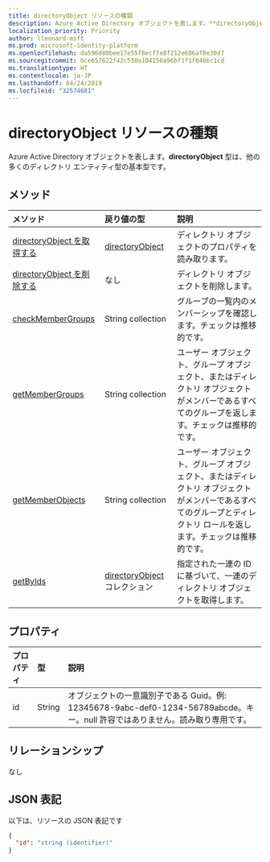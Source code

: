 ```yaml
---
title: directoryObject リソースの種類
description: Azure Active Directory オブジェクトを表します。**directoryObject** 型は、他の多くのディレクトリ エンティティ型の基本型です。
localization_priority: Priority
author: lleonard-msft
ms.prod: microsoft-identity-platform
ms.openlocfilehash: da596d80bee17e55f8ecffe8f212e686af8e30d7
ms.sourcegitcommit: 0ce657622f42c510a104156a96bf1f1f040bc1cd
ms.translationtype: HT
ms.contentlocale: ja-JP
ms.lasthandoff: 04/24/2019
ms.locfileid: "32574681"
---
```

# <a name="directoryobject-resource-type"></a>directoryObject リソースの種類

Azure Active Directory オブジェクトを表します。**directoryObject** 型は、他の多くのディレクトリ エンティティ型の基本型です。

## <a name="methods"></a>メソッド

| メソッド       | 戻り値の型  |説明|
|:---------------|:--------|:----------|
|[directoryObject を取得する](../api/directoryobject-get.md) | [directoryObject](directoryobject.md) |ディレクトリ オブジェクトのプロパティを読み取ります。|
|[directoryObject を削除する](../api/directoryobject-delete.md) | なし |ディレクトリ オブジェクトを削除します。 |
|[checkMemberGroups](../api/directoryobject-checkmembergroups.md)|String collection|グループの一覧内のメンバーシップを確認します。チェックは推移的です。|
|[getMemberGroups](../api/directoryobject-getmembergroups.md)|String collection|ユーザー オブジェクト、グループ オブジェクト、またはディレクトリ オブジェクトがメンバーであるすべてのグループを返します。チェックは推移的です。|
|[getMemberObjects](../api/directoryobject-getmemberobjects.md)|String collection| ユーザー オブジェクト、グループ オブジェクト、またはディレクトリ オブジェクトがメンバーであるすべてのグループとディレクトリ ロールを返します。チェックは推移的です。 |
|[getByIds](../api/directoryobject-getbyids.md) | [directoryObject](directoryobject.md) コレクション | 指定された一連の ID に基づいて、一連のディレクトリ オブジェクトを取得します。 |

## <a name="properties"></a>プロパティ

| プロパティ   | 型 |説明|
|:---------------|:--------|:----------|
|id|String|オブジェクトの一意識別子である Guid。例: 12345678-9abc-def0-1234-56789abcde。キー。null 許容ではありません。読み取り専用です。|

## <a name="relationships"></a>リレーションシップ

なし


## <a name="json-representation"></a>JSON 表記

以下は、リソースの JSON 表記です

<!--{
  "blockType": "resource",
  "openType": true,
  "optionalProperties": [],
  "keyProperty": "id",
  "baseType": "microsoft.graph.entity",
  "@odata.type": "microsoft.graph.directoryObject",
  "@odata.annotations": [
    {
      "capabilities": {
        "skippable": false,
        "countable": false,
        "expandable": false,
        "filterable": false,
        "referenceable": false,
        "selectable": false
      }
    }
  ]
}-->

```json
{
  "id": "string (identifier)"
}

```

<!-- uuid: 8fcb5dbc-d5aa-4681-8e31-b001d5168d79
2015-10-25 14:57:30 UTC -->
<!-- {
  "type": "#page.annotation",
  "description": "directoryObject resource",
  "keywords": "",
  "section": "documentation",
  "tocPath": ""
}-->
